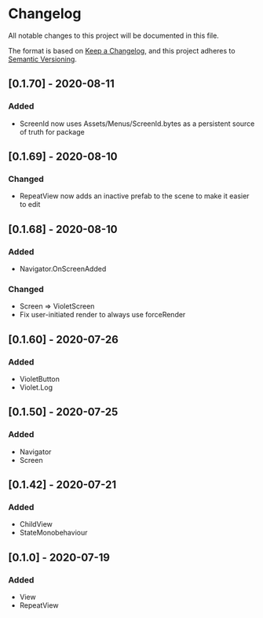 # Changelog
All notable changes to this project will be documented in this file.

The format is based on [Keep a Changelog](https://keepachangelog.com/en/1.0.0/),
and this project adheres to [Semantic Versioning](https://semver.org/spec/v2.0.0.html).

## [0.1.70] - 2020-08-11

### Added
- ScreenId now uses Assets/Menus/ScreenId.bytes as a persistent source of truth for package

## [0.1.69] - 2020-08-10

### Changed
- RepeatView now adds an inactive prefab to the scene to make it easier to edit

## [0.1.68] - 2020-08-10

### Added
- Navigator.OnScreenAdded

### Changed
- Screen => VioletScreen
- Fix user-initiated render to always use forceRender

## [0.1.60] - 2020-07-26

### Added
- VioletButton
- Violet.Log

## [0.1.50] - 2020-07-25

### Added
- Navigator
- Screen

## [0.1.42] - 2020-07-21

### Added
- ChildView
- StateMonobehaviour

## [0.1.0] - 2020-07-19

### Added
- View
- RepeatView